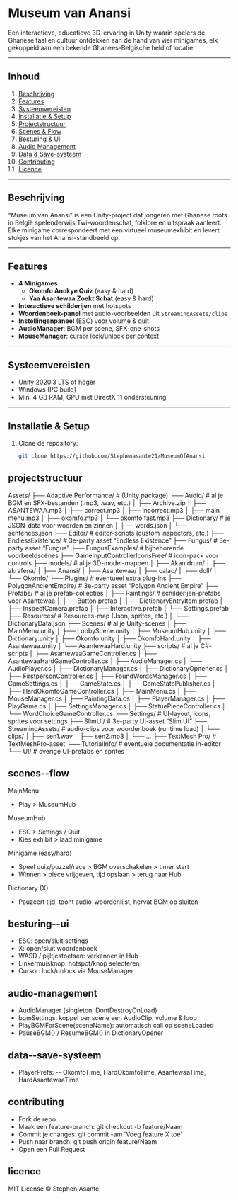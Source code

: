 # Museum van Anansi

Een interactieve, educatieve 3D-ervaring in Unity waarin spelers de Ghanese taal en cultuur ontdekken aan de hand van vier minigames, elk gekoppeld aan een bekende Ghanees-Belgische held of locatie.

---

## Inhoud

1. [Beschrijving](#beschrijving)  
2. [Features](#features)  
3. [Systeemvereisten](#systeemvereisten)  
4. [Installatie & Setup](#installatie--setup)  
5. [Projectstructuur](#projectstructuur)  
6. [Scenes & Flow](#scenes--flow)  
7. [Besturing & UI](#besturing--ui)  
8. [Audio Management](#audio-management)  
9. [Data & Save-systeem](#data--save-systeem)  
10. [Contributing](#contributing)  
11. [Licence](#licence)  

---

## Beschrijving

“Museum van Anansi” is een Unity-project dat jongeren met Ghanese roots in België spelenderwijs Twi-woordenschat, folklore en uitspraak aanleert. Elke minigame correspondeert met een virtueel museumexhibit en levert stukjes van het Anansi-standbeeld op.

---

## Features

- **4 Minigames**  
  - **Okomfo Anokye Quiz** (easy & hard)  
  - **Yaa Asantewaa Zoekt Schat** (easy & hard)  
- **Interactieve schilderijen** met hotspots  
- **Woordenboek-panel** met audio-voorbeelden uit `StreamingAssets/clips`  
- **Instellingenpaneel** (ESC) voor volume & quit  
- **AudioManager**: BGM per scene, SFX-one-shots  
- **MouseManager**: cursor lock/unlock per context  

---

## Systeemvereisten

- Unity 2020.3 LTS of hoger  
- Windows (PC build)  
- Min. 4 GB RAM, GPU met DirectX 11 ondersteuning  

---

## Installatie & Setup

1. Clone de repository:  
   ```bash
   git clone https://github.com/Stephenasante21/MuseumOfAnansi


## projectstructuur
Assets/
├── Adaptive Performance/ # (Unity package)
├── Audio/ # al je BGM en SFX-bestanden (.mp3, .wav, etc.)
│ ├── Archive.zip
│ ├── ASANTEWAA.mp3
│ ├── correct.mp3
│ ├── incorrect.mp3
│ ├── main menu.mp3
│ ├── okomfo.mp3
│ └── okomfo fast.mp3
├── Dictionary/ # je JSON-data voor woorden en zinnen
│ ├── words.json
│ └── sentences.json
├── Editor/ # editor-scripts (custom inspectors, etc.)
├── EndlessExistence/ # 3e-party asset “Endless Existence”
├── Fungus/ # 3e-party asset “Fungus”
├── FungusExamples/ # bijbehorende voorbeeldscènes
├── GameInputControllerIconsFree/ # icon-pack voor controls
├── models/ # al je 3D-model-mappen
│ ├── Akan drum/
│ ├── akrafena/
│ ├── Anansi/
│ ├── Asantewaa/
│ ├── calao/
│ ├── doll/
│ └── Okomfo/
├── Plugins/ # eventueel extra plug-ins
├── PolygonAncientEmpire/ # 3e-party asset “Polygon Ancient Empire”
├── Prefabs/ # al je prefab-collecties
│ ├── Paintings/ # schilderijen-prefabs voor Asantewaa
│ ├── Button.prefab
│ ├── DictionaryEntryItem.prefab
│ ├── InspectCamera.prefab
│ ├── Interactive.prefab
│ └── Settings.prefab
├── Resources/ # Resources-map (Json, sprites, etc.)
│ └── DictionaryData.json
├── Scenes/ # al je Unity-scènes
│ ├── MainMenu.unity
│ ├── LobbyScene.unity
│ ├── MuseumHub.unity
│ ├── Dictionary.unity
│ ├── Okomfo.unity
│ ├── OkomfoHard.unity
│ ├── Asantewaa.unity
│ └── AsantewaaHard.unity
├── scripts/ # al je C#-scripts
│ ├── AsantewaaGameController.cs
│ ├── AsantewaaHardGameController.cs
│ ├── AudioManager.cs
│ ├── AudioPlayer.cs
│ ├── DictionaryManager.cs
│ ├── DictionaryOpnener.cs
│ ├── FirstpersonController.cs
│ ├── FoundWordsManager.cs
│ ├── GameSettings.cs
│ ├── GameState.cs
│ ├── GameStatePublisher.cs
│ ├── HardOkomfoGameController.cs
│ ├── MainMenu.cs
│ ├── MouseManager.cs
│ ├── PaintingData.cs
│ ├── PlayerManager.cs
│ ├── PlayGame.cs
│ ├── SettingsManager.cs
│ ├── StatuePieceController.cs
│ └── WordChoiceGameController.cs
├── Settings/ # UI-layout, icons, sprites voor settings
├── SlimUI/ # 3e-party UI-asset “Slim UI”
├── StreamingAssets/ # audio-clips voor woordenboek (runtime load)
│ └── clips/
│ ├── sen1.wav
│ ├── sen2.mp3
│ └── …
├── TextMesh Pro/ # TextMeshPro-asset
├── TutorialInfo/ # eventuele documentatie in-editor
└── UI/ # overige UI-prefabs en sprites

## scenes--flow
MainMenu
- Play > MuseumHub

MuseumHub
- ESC > Settings / Quit
- Kies exhibit > laad minigame

Minigame (easy/hard)
- Speel quiz/puzzel/race > BGM overschakelen > timer start
- Winnen > piece vrijgeven, tijd opslaan > terug naar Hub

Dictionary (X)
- Pauzeert tijd, toont audio-woordenlijst, hervat BGM op sluiten

## besturing--ui
- ESC: open/sluit settings
- X: open/sluit woordenboek
- WASD / pijltjestoetsen: verkennen in Hub
- Linkermuisknop: hotspot/knop selecteren
- Cursor: lock/unlock via MouseManager

## audio-management
- AudioManager (singleton, DontDestroyOnLoad)
- bgmSettings: koppel per scene een AudioClip, volume & loop
- PlayBGMForScene(sceneName): automatisch call op sceneLoaded
- PauseBGM() / ResumeBGM() in DictionaryOpener

## data--save-systeem
- PlayerPrefs:
-- OkomfoTime, HardOkomfoTime, AsantewaaTime, HardAsantewaaTime

## contributing
- Fork de repo
- Maak een feature-branch: git checkout -b feature/Naam
- Commit je changes: git commit -am 'Voeg feature X toe'
- Push naar branch: git push origin feature/Naam
- Open een Pull Request

## licence
MIT License © Stephen Asante    